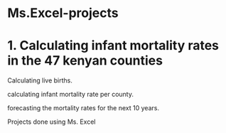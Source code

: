 # Ms.Excel-projects

# 1. Calculating infant mortality rates in the 47 kenyan counties

Calculating live births.

calculating infant mortality rate per county.

forecasting the mortality rates for the next 10 years.

Projects done using Ms. Excel


